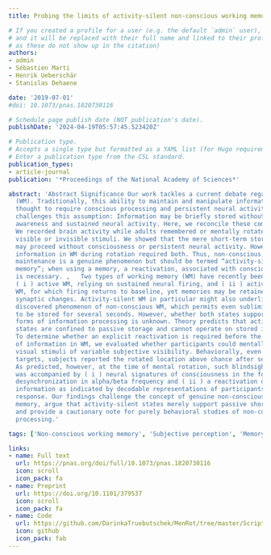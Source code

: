 ```yaml
---
title: Probing the limits of activity-silent non-conscious working memory

# If you created a profile for a user (e.g. the default `admin` user), write the username (folder name) here
# and it will be replaced with their full name and linked to their profile. (Does not work for names with special characters
# as these do not show up in the citation)  
authors:
- admin
- Sébastien Marti
- Henrik Ueberschär
- Stanislas Dehaene

date: '2019-07-01'
#doi: 10.1073/pnas.1820730116

# Schedule page publish date (NOT publication's date).
publishDate: '2024-04-19T05:57:45.523420Z'

# Publication type.
# Accepts a single type but formatted as a YAML list (for Hugo requirements).
# Enter a publication type from the CSL standard.
publication_types:
- article-journal
publication: '*Proceedings of the National Academy of Sciences*'

abstract: 'Abstract Significance Our work tackles a current debate regarding working memory
  (WM). Traditionally, this ability to maintain and manipulate information has been
  thought to require conscious processing and persistent neural activity. Recent evidence
  challenges this assumption: Information may be briefly stored without conscious
  awareness and sustained neural activity. Here, we reconcile these competing views.
  We recorded brain activity while adults remembered or mentally rotated subjectively
  visible or invisible stimuli. We showed that the mere short-term storage of information
  may proceed without consciousness or persistent neural activity. However, manipulating
  information in WM during rotation required both. Thus, non-conscious, activity-silent
  maintenance is a genuine phenomenon but should be termed “activity-silent short-term
  memory”; when using a memory, a reactivation, associated with conscious reportability,
  is necessary. ,   Two types of working memory (WM) have recently been proposed:
  ( i ) active WM, relying on sustained neural firing, and ( ii ) activity-silent
  WM, for which firing returns to baseline, yet memories may be retained by short-term
  synaptic changes. Activity-silent WM in particular might also underlie the recently
  discovered phenomenon of non-conscious WM, which permits even subliminal stimuli
  to be stored for several seconds. However, whether both states support identical
  forms of information processing is unknown. Theory predicts that activity-silent
  states are confined to passive storage and cannot operate on stored information.
  To determine whether an explicit reactivation is required before the manipulation
  of information in WM, we evaluated whether participants could mentally rotate brief
  visual stimuli of variable subjective visibility. Behaviorally, even for unseen
  targets, subjects reported the rotated location above chance after several seconds.
  As predicted, however, at the time of mental rotation, such blindsight performance
  was accompanied by ( i ) neural signatures of consciousness in the form of a sustained
  desynchronization in alpha/beta frequency and ( ii ) a reactivation of the memorized
  information as indicated by decodable representations of participants’ guess and
  response. Our findings challenge the concept of genuine non-conscious “working”
  memory, argue that activity-silent states merely support passive short-term memory,
  and provide a cautionary note for purely behavioral studies of non-conscious information
  processing.'

tags: ['Non-conscious working memory', 'Subjective perception', 'Memory', 'Activity-silent states', 'MEG', 'Machine learning']

links:
- name: Full text
  url: https://pnas.org/doi/full/10.1073/pnas.1820730116
  icon: scroll
  icon_pack: fa
- name: Preprint
  url: https://doi.org/10.1101/379537
  icon: scroll
  icon_pack: fa
- name: Code
  url: https://github.com/DarinkaTruebutschek/MenRot/tree/master/Scripts
  icon: github
  icon_pack: fab
---
```

